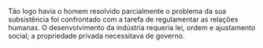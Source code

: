 ﻿Tão logo havia o homem resolvido parcialmente o problema da sua subsistência foi confrontado com a tarefa de regulamentar as relações humanas. O desenvolvimento da indústria requeria lei, ordem e ajustamento social; a propriedade privada necessitava de governo.